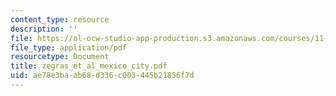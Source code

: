 ```yaml
---
content_type: resource
description: ''
file: https://ol-ocw-studio-app-production.s3.amazonaws.com/courses/11-943j-urban-transportation-land-use-and-the-environment-spring-2002/ae78e3baab68d336c003445b21856f7d_zegras_et_al_mexico_city.pdf
file_type: application/pdf
resourcetype: Document
title: zegras_et_al_mexico_city.pdf
uid: ae78e3ba-ab68-d336-c003-445b21856f7d
---
```

